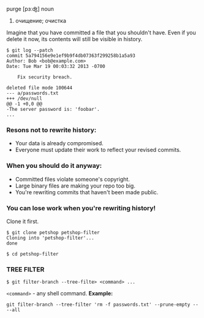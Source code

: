 purge
[pɜːʤ] 
noun
1) очищение; очистка

Imagine that you have committed a file that you shouldn't have. Even if you delete it now, its contents will still be visible in history.
```
$ git log --patch
commit 5a794156e9e1ef9b9f4db07363f299258b1a5a93
Author: Bob <bob@example.com>
Date: Tue Mar 19 00:03:32 2013 -0700

    Fix security breach.

deleted file mode 100644
--- a/passwords.txt
+++ /dev/null
@@ -1 +0,0 @@
-The server password is: 'foobar'.
...
```
### Resons not to rewrite history:
* Your data is already compromised.
* Everyone must update their work to reflect your revised commits.

### When you should do it anyway:
* Committed files violate someone's copyright.
* Large binary files are making your repo too big.
* You're rewriting commits that haven't been made public.

### You can lose work when you're rewriting history!

Clone it first.
```
$ git clone petshop petshop-filter
Cloning into 'petshop-filter'...
done

$ cd petshop-filter
```
### TREE FILTER
```
$ git filter-branch --tree-filte> <command> ...
```
`<command>` - any shell command.
**Example:**
```
git filter-branch --tree-filter 'rm -f passwords.txt' --prune-empty -- --all
```